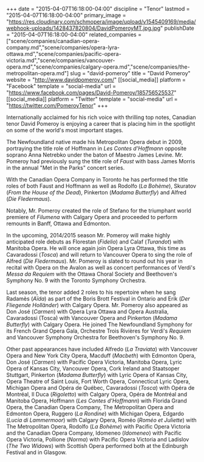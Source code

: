 +++
date = "2015-04-07T16:18:00-04:00"
discipline = "Tenor"
lastmod = "2015-04-07T16:18:00-04:00"
primary_image = "https://res.cloudinary.com/schmopera/image/upload/v1545409169/media/webhook-uploads/1428437820804/DavidPomeroyMT.jpg.jpg"
publishDate = "2015-04-07T16:18:00-04:00"
related_companies = ["scene/companies/canadian-opera-company.md","scene/companies/opera-lyra-ottawa.md","scene/companies/pacific-opera-victoria.md","scene/companies/vancouver-opera.md","scene/companies/calgary-opera.md","scene/companies/the-metropolitan-opera.md"]
slug = "david-pomeroy"
title = "David Pomeroy"
website = "http://www.davidpomeroy.com/"
[[social_media]]
platform = "Facebook"
template = "social-media"
url = "https://www.facebook.com/pages/David-Pomeroy/185756525537"
[[social_media]]
platform = "Twitter"
template = "social-media"
url = "https://twitter.com/PomeroyTenor"
+++

<p>
	Internationally acclaimed for his rich voice with thrilling top notes, Canadian tenor David Pomeroy is enjoying a career that is placing him in the spotlight on some of the world's most important stages.
</p>
<p>
	The Newfoundland native made his Metropolitan Opera debut in 2009, portraying the title role of Hoffmann in <em>Les Contes d'Hoffmann</em> opposite soprano Anna Netrebko under the baton of Maestro James Levine. Mr. Pomeroy had previously sung the title role of <em>Faust</em> with bass James Morris in the annual "Met in the Parks" concert series.
</p>
<p>
	With the Canadian Opera Company in Toronto he has performed the title roles of both Faust and Hoffmann as well as Rodolfo (<em>La Bohème</em>), Skuratov (<em>From the House of the Dead</em>), Pinkerton (<em>Madama Butterfly</em>) and Alfred (<em>Die Fledermaus</em>).
</p>
<p>
	Notably, Mr. Pomeroy created the role of Stefano for the triumphant world premiere of <em>Filumena</em> with Calgary Opera and proceeded to perform remounts in Banff, Ottawa and Edmonton.
</p>
<p>
	In the upcoming, 2014/2015 season Mr. Pomeroy will make highly anticipated role debuts as Florestan (<em>Fidelio</em>) and Calaf (<em>Turandot</em>) with Manitoba Opera. He will once again join Opera Lyra Ottawa, this time as Cavaradossi (<em>Tosca</em>) and will return to Vancouver Opera to sing the role of Alfred (<em>Die Fledermaus</em>). Mr. Pomeroy is slated to round out his year in recital with Opera on the Avalon as well as concert performances of Verdi's <em>Messa da Requiem</em> with the Ottawa Choral Society and Beethoven's Symphony No. 9 with the Toronto Symphony Orchestra.
</p>
<p>
	Last season, the tenor added 2 roles to his repertoire when he sang Radamès (<em>Aïda</em>) as part of the Boris Brott Festival in Ontario and Erik (<em>Der Fliegende Holländer</em>) with Calgary Opera. Mr. Pomeroy also appeared as Don José (<em>Carmen</em>) with Opera Lyra Ottawa and Opera Australia, Cavaradossi (Tosca) with Vancouver Opera and Pinkerton (<em>Madama Butterfly</em>) with Calgary Opera. He joined The Newfoundland Symphony for its French Grand Opera Gala, Orchestre Trois Rivières for Verdi's <em>Requiem</em> and Vancouver Symphony Orchestra for Beethoven's Symphony No. 9.
</p>
<p>
	Other past appearances have included Alfredo (<em>La Traviata</em>) with Vancouver Opera and New York City Opera, Macduff (<em>Macbeth</em>) with Edmonton Opera, Don José (<em>Carmen</em>) with Pacific Opera Victoria, Manitoba Opera, Lyric Opera of Kansas City, Vancouver Opera, Cork Ireland and Staatsoper Stuttgart, Pinkerton (<em>Madama Butterfly</em>) with Lyric Opera of Kansas City, Opera Theatre of Saint Louis, Fort Worth Opera, Connecticut Lyric Opera, Michigan Opera and Opéra de Québec, Cavaradossi (<em>Tosca</em>) with Opéra de Montréal, Il Duca (<em>Rigoletto</em>) with Calgary Opera, Opéra de Montréal and Manitoba Opera, Hoffmann (<em>Les Contes d'Hoffmann</em>) with Florida Grand Opera, the Canadian Opera Company, The Metropolitan Opera and Edmonton Opera, Ruggero (<em>La Rondine</em>) with Michigan Opera, Edgardo (<em>Lucia di Lammermoor</em>) with Calgary Opera, Roméo (<em>Roméo et Juliette</em>) with The Metropolitan Opera, Rodolfo (<em>La Bohème</em>) with Pacific Opera Victoria and the Canadian Opera Company, Idomeneo (<em>Idomeneo</em>) with Pacific Opera Victoria, Pollione (<em>Norma</em>) with Pacific Opera Victoria and Ladislov (<em>The Two Widows</em>) with Scottish Opera performed both at the Edinburgh Festival and in Glasgow.
</p>
